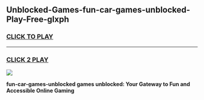 
## Unblocked-Games-fun-car-games-unblocked-Play-Free-glxph
<h3>
<a href="https://premium76.site?title=fun-car-games-unblocked&ref=23A">CLICK TO PLAY</a></h3>
<hr>

<h3>
<a href="https://premium76.site?title=fun-car-games-unblocked&ref=23A">CLICK 2 PLAY</a>
  
</h3>

<a href="https://premium76.site?title=fun-car-games-unblocked&ref=23A"><img src="https://clearcache.store/games.png"></a>


**fun-car-games-unblocked games unblocked: Your Gateway to Fun and Accessible Online Gaming**
